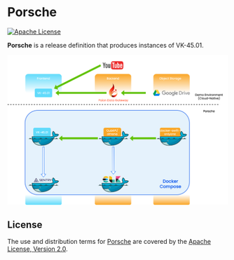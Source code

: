 Porsche
=======

[![Apache License][Apache License Badge]][Apache License, Version 2.0]

__Porsche__ is a release definition that produces instances of VK-45.01.

![](./docs/vk4501-architecture.png)

License
-------

The use and distribution terms for [Porsche]() are covered by the [Apache License, Version 2.0].

[Apache License, Version 2.0]: https://www.apache.org/licenses/LICENSE-2.0
[Apache License Badge]: https://img.shields.io/badge/Apache%202.0-F25910.svg?style=for-the-badge&logo=Apache&logoColor=white
